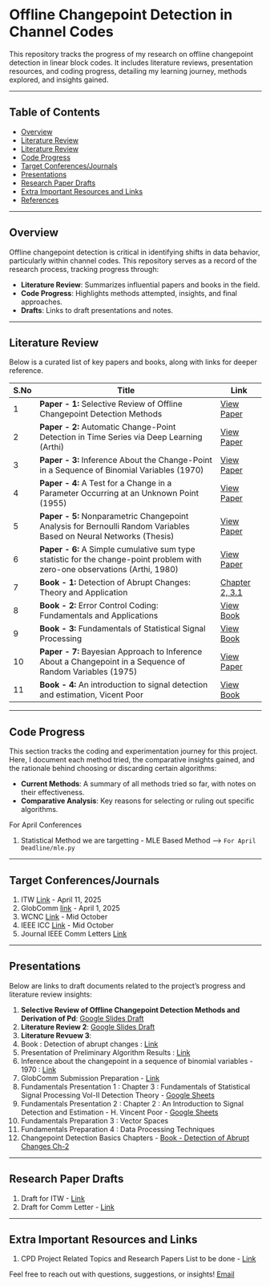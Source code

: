 # Offline Changepoint Detection in Channel Codes

This repository tracks the progress of my research on offline changepoint detection in linear block codes. It includes literature reviews, presentation resources, and coding progress, detailing my learning journey, methods explored, and insights gained.

---

## Table of Contents
- [Overview](#Overview)
- [Literature Review](#Literature-Review)
- [Literature Review](#Books)
- [Code Progress](#Code-Progress)
- [Target Conferences/Journals](#Target-Conferences/Journals)
- [Presentations](#Presentations)
- [Research Paper Drafts](#Research-Paper-Drafts)
- [Extra Important Resources and Links](#Extra-Important-Resources-and-Links)
- [References](#References)


---

## Overview

Offline changepoint detection is critical in identifying shifts in data behavior, particularly within channel codes. This repository serves as a record of the research process, tracking progress through:
- **Literature Review**: Summarizes influential papers and books in the field.
- **Code Progress**: Highlights methods attempted, insights, and final approaches.
- **Drafts**: Links to draft presentations and notes.

---


## Literature Review

Below is a curated list of key papers and books, along with links for deeper reference.

| **S.No** | **Title**                                                                           | **Link**                                                                                                 |
| -------- | ----------------------------------------------------------------------------------- | ------------------------------------------------------------------------------------------------------- |
| 1        | **Paper - 1:** Selective Review of Offline Changepoint Detection Methods            | [View Paper](https://www.sciencedirect.com/science/article/pii/S0165168419303494)                       |
| 2        | **Paper - 2:** Automatic Change-Point Detection in Time Series via Deep Learning (Arthi)   | [View Paper](https://arxiv.org/abs/2211.03860)                                                          |
| 3        | **Paper - 3:** Inference About the Change-Point in a Sequence of Binomial Variables (1970) | [View Paper](https://www.jstor.org/stable/2334766)                                                                                          |
| 4        | **Paper - 4:** A Test for a Change in a Parameter Occurring at an Unknown Point (1955)     | [View Paper](https://academic.oup.com/biomet/article-abstract/42/3-4/523/296358)                                                                                          |
| 5        | **Paper - 5:** Nonparametric Changepoint Analysis for Bernoulli Random Variables Based on Neural Networks (Thesis) | [View Paper](https://kluedo.ub.rptu.de/frontdoor/deliver/index/docId/2032/file/Final_Draft_October_14102008.pdf)      |
| 6        | **Paper - 6:** A Simple cumulative sum type statistic for the change-point problem with zero-one observations (Arthi, 1980) | [View Paper](https://www.jstor.org/stable/2335319)      |
| 7        | **Book - 1:** Detection of Abrupt Changes: Theory and Application                   | [Chapter 2, 3.1](https://people.irisa.fr/Michele.Basseville/kniga/kniga.pdf)                            |
| 8        | **Book - 2:** Error Control Coding: Fundamentals and Applications                   | [View Book](https://pg024ec.wordpress.com/wp-content/uploads/2013/09/error-control-coding-by-shu-lin.pdf)|
| 9        | **Book - 3:** Fundamentals of Statistical Signal Processing                         | [View Book]()                                                                                           |
| 10        | **Paper - 7:** Bayesian Approach to Inference About a Changepoint in a Sequence of Random Variables (1975)                         | [View Paper](https://www.jstor.org/stable/2335381?refreqid=fastly-default%3A81fef0d7415e79e63875176c864c8f65&seq=2)                                                                                           |
| 11        | **Book - 4:** An introduction to signal detection and estimation, Vicent Poor | [View Book]() 

---

## Code Progress 

This section tracks the coding and experimentation journey for this project. Here, I document each method tried, the comparative insights gained, and the rationale behind choosing or discarding certain algorithms:

- **Current Methods**: A summary of all methods tried so far, with notes on their effectiveness.
- **Comparative Analysis**: Key reasons for selecting or ruling out specific algorithms.

For April Conferences 
1. Statistical Method we are targetting - MLE Based Method --> `For April Deadline/mle.py`

---

## Target Conferences/Journals
1. ITW [Link](https://www.internationaltelecomsweek.com/) - April 11, 2025
2. GlobComm [link](https://globecom2025.ieee-globecom.org/) - April 1, 2025
3. WCNC [Link](https://wcnc2025.ieee-wcnc.org/call-papers) - Mid October
4. IEEE ICC [Link](https://icc2025.ieee-icc.org/) - Mid October
5. Journal IEEE Comm Letters [Link](https://www.comsoc.org/publications/journals/ieee-comml/ieee-communications-letters-submit-manuscript) 




---
## Presentations

Below are links to draft documents related to the project’s progress and literature review insights:

1. **Selective Review of Offline Changepoint Detection Methods and Derivation of Pd**: [Google Slides Draft](https://docs.google.com/presentation/d/1yzx00AFN8aDG7L4OdEDbvaQSgfRj37CbkmYR_34oxAI/edit#slide=id.p)
2. **Literature Review 2**: [Google Slides Draft](https://docs.google.com/presentation/d/1Q5Bpr53ahE7VJUO9jEYY8Y5o6oiOsMB28Xdz1r6LM04/edit#slide=id.p)
3. **Literature Revuew 3**:
4. Book : Detection of abrupt changes : [Link](https://docs.google.com/presentation/d/1PnksHSrUnm4IxZZjZRDIiH2pTVHfskBcWiLQSv_T2x0/edit?usp=sharing)
5. Presentation of Preliminary Algorithm Results : [Link](https://docs.google.com/presentation/d/1ifJwTT7WChptNUmF1L-d0v3JG3_7ZUKZgfhd49x3zac/edit?usp=sharing)
6. Inference about the changepoint in a sequence of binomial variables - 1970 : [Link](https://docs.google.com/presentation/d/1KxgF2PPAa2MZxR1SSUYHFBYZ1rNfyc6XSH2G6ofMlBc/edit?usp=sharing)
7. GlobComm Submission Preparation - [Link](https://docs.google.com/presentation/d/13i0D1iV8yZ6qXQxqiX-G1czG4zSqdcSIYQr8xqTLsEI/edit?usp=sharing)
8. Fundamentals Presentation 1 : Chapter 3 : Fundamentals of Statistical Signal Processing Vol-II Detection Theory - [Google Sheets](https://docs.google.com/presentation/d/1lgZ_AjC37yOn1BTG8N3TQjbQZ_DMGhDRBksqX38kGpw/edit?slide=id.p#slide=id.p) 
9. Fundamentals Presentation 2 : Chapter 2 : An Introduction to Signal Detection and Estimation - H. Vincent Poor - [Google Sheets](https://docs.google.com/presentation/d/1DbZYZJOqG9VSFbPNlJv7c9F4wX4eOi_dql83JxxSCwQ/edit?usp=sharing)
10. Fundamentals Preparation 3 : Vector Spaces 
11. Fundamentals Preparation 4 : Data Processing Techniques 
12. Changepoint Detection Basics Chapters - [Book - Detection of Abrupt Changes Ch-2](https://docs.google.com/presentation/d/1iXaYZVFk-exzLrhFkULLsp9rYov2lKB-wqtYYZgmQAg/edit?slide=id.g365fba041ae_0_227#slide=id.g365fba041ae_0_227)
---
## Research Paper Drafts
1. Draft for ITW - [Link](https://www.overleaf.com/project/67d121a950d4fef4b0e5c5ab)
2. Draft for Comm Letter - [Link]()


---

## Extra Important Resources and Links
1. CPD Project Related Topics and Research Papers List to be done - [Link](https://docs.google.com/spreadsheets/d/1NDgSKFA3LEqDTNt4PL07NPiguZQqH2xJB_vK9ANAU-A/edit?gid=0#gid=0)

Feel free to reach out with questions, suggestions, or insights!
[Email](mailto:guneesh.vats@research.iiit.ac.in)
